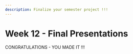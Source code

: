 ```yaml
---
description: Finalize your semester project !!!
---
```


# Week 12 - Final Presentations

CONGRATULATIONS - YOU MADE IT !!!
